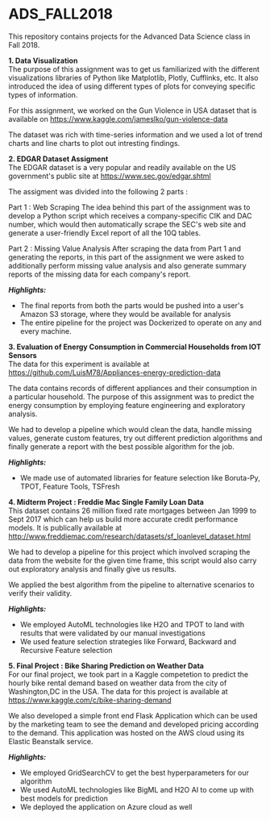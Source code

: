 # ADS_FALL2018
This repository contains projects for the Advanced Data Science class in Fall 2018.

**1. Data Visualization** <br />
The purpose of this assignment was to get us familiarized with the different visualizations libraries of Python like Matplotlib, Plotly, Cufflinks, etc. It also introduced the idea of using different types of plots for conveying specific types of information.

For this assignment, we worked on the Gun Violence in USA dataset that is available on https://www.kaggle.com/jameslko/gun-violence-data

The dataset was rich with time-series information and we used a lot of trend charts and line charts to plot out intresting findings.


**2. EDGAR Dataset Assigment** <br />
The EDGAR dataset is a very popular and readily available on the US government's public site at https://www.sec.gov/edgar.shtml

The assigment was divided into the following 2 parts :

Part 1 : Web Scraping
The idea behind this part of the assignment was to develop a Python script which receives a company-specific CIK and DAC number, which would then automatically scrape the SEC's web site and generate a user-friendly Excel report of all the 10Q tables. 

Part 2 : Missing Value Analysis
After scraping the data from Part 1 and generating the reports, in this part of the assignment we were asked to additionally perform missing value analysis and also generate summary reports of the missing data for each company's report.

***Highlights:*** <br />
- The final reports from both the parts would be pushed into a user's Amazon S3 storage, where they would be available for analysis
- The entire pipeline for the project was Dockerized to operate on any and every machine.

**3. Evaluation of Energy Consumption in Commercial Households from IOT Sensors** <br />
The data for this experiment is available at https://github.com/LuisM78/Appliances-energy-prediction-data

The data contains records of different appliances and their consumption in a particular household. The purpose of this assignment was to predict the energy consumption by employing feature engineering and exploratory analysis.

We had to develop a pipeline which would clean the data, handle missing values, generate custom features, try out different prediction algorithms and finally generate a report with the best possible algorithm for the job.

***Highlights:*** <br />
- We made use of automated libraries for feature selection like Boruta-Py, TPOT, Feature Tools, TSFresh

**4. Midterm Project : Freddie Mac Single Family Loan Data** <br />
This dataset contains 26 million fixed rate mortgages between Jan 1999 to Sept 2017 which can help us build more accurate credit performance models. It is publically available at http://www.freddiemac.com/research/datasets/sf_loanlevel_dataset.html

We had to develop a pipeline for this project which involved scraping the data from the website for the given time frame, this script would also carry out exploratory analysis and finally give us results.

We applied the best algorithm from the pipeline to alternative scenarios to verify their validity.

***Highlights:*** <br />
- We employed AutoML technologies like H2O and TPOT to land with results that were validated by our manual investigations
- We used feature selection strategies like Forward, Backward and Recursive Feature selection

**5. Final Project : Bike Sharing Prediction on Weather Data**<br />
For our final project, we took part in a Kaggle competetion to predict the hourly bike rental demand based on weather data from the city of Washington,DC in the USA. The data for this project is available at https://www.kaggle.com/c/bike-sharing-demand

We also developed a simple front end Flask Application which can be used by the marketing team to see the demand and developed pricing according to the demand. This application was hosted on the AWS cloud using its Elastic Beanstalk service.

***Highlights:*** <br />
- We employed GridSearchCV to get the best hyperparameters for our algorithm
- We used AutoML technologies like BigML and H2O AI to come up with best models for prediction
- We deployed the application on Azure cloud as well
